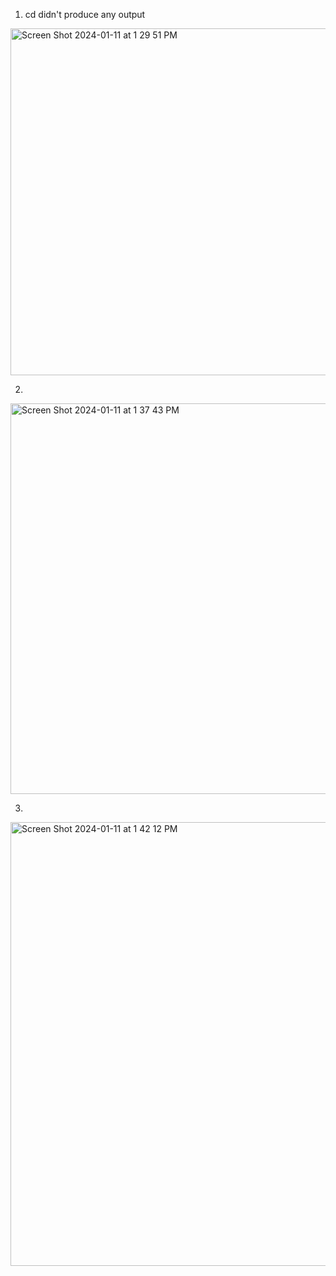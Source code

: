 1. cd didn't produce any output
<img width="555" alt="Screen Shot 2024-01-11 at 1 29 51 PM" src="https://github.com/AngelHJY/cse15l-lab-reports/assets/156369615/3b2ff335-4dba-4bda-9840-80dfc16771a9">

2. 
<img width="625" alt="Screen Shot 2024-01-11 at 1 37 43 PM" src="https://github.com/AngelHJY/cse15l-lab-reports/assets/156369615/d9745f33-52bf-4c2d-9235-944928783dc9">

3.
<img width="710" alt="Screen Shot 2024-01-11 at 1 42 12 PM" src="https://github.com/AngelHJY/cse15l-lab-reports/assets/156369615/01bd7b8b-ad44-4a39-bf5d-d134d20410ff">


